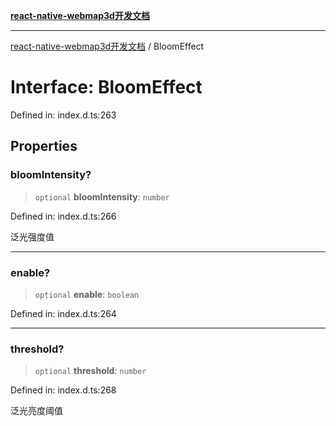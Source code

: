 [**react-native-webmap3d开发文档**](../README.md)

***

[react-native-webmap3d开发文档](../globals.md) / BloomEffect

# Interface: BloomEffect

Defined in: index.d.ts:263

## Properties

### bloomIntensity?

> `optional` **bloomIntensity**: `number`

Defined in: index.d.ts:266

泛光强度值

***

### enable?

> `optional` **enable**: `boolean`

Defined in: index.d.ts:264

***

### threshold?

> `optional` **threshold**: `number`

Defined in: index.d.ts:268

泛光亮度阈值
